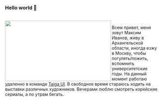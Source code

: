 ### Hello world 👋
<br>
<img src="https://cdn2.hexlet.io/assets/blog/program_promo/frontend-c41f8485a965e95822a9dcb3658380e6699ae42d34ed7f88226e31ae5c903e2b.svg" width="350" height="200" align="left">

Всем привет, меня зовут Максим Иванов, живу в Архангельской области, иногда езжу в Москву, чтобы погулять/пожить, вспомнить университетские годы. 
На данный момент работаю удаленно в команде <a href="https://taiga-ui.dev/" target="_blank">Taiga UI</a>. 
В свободное время стараюсь ходить на выставки различных художников. Вечерами люблю смотреть корейские сериалы, а по утрам бегать.


